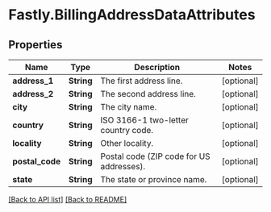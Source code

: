 # Fastly.BillingAddressDataAttributes

## Properties

Name | Type | Description | Notes
------------ | ------------- | ------------- | -------------
**address_1** | **String** | The first address line. | [optional] 
**address_2** | **String** | The second address line. | [optional] 
**city** | **String** | The city name. | [optional] 
**country** | **String** | ISO 3166-1 two-letter country code. | [optional] 
**locality** | **String** | Other locality. | [optional] 
**postal_code** | **String** | Postal code (ZIP code for US addresses). | [optional] 
**state** | **String** | The state or province name. | [optional] 


[[Back to API list]](../../README.md#endpoints) [[Back to README]](../../README.md)
